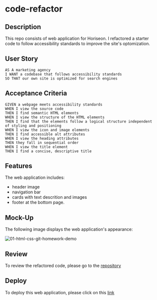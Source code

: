 # code-refactor

## Description
This repo consists of web application for Horiseon. I refactored a starter code to follow  accessibility standards to improve the site's optomization. 


## User Story
```
AS A marketing agency
I WANT a codebase that follows accessibility standards
SO THAT our own site is optimized for search engines
```

## Acceptance Criteria
```
GIVEN a webpage meets accessibility standards
WHEN I view the source code
THEN I find semantic HTML elements
WHEN I view the structure of the HTML elements
THEN I find that the elements follow a logical structure independent of styling and positioning
WHEN I view the icon and image elements
THEN I find accessible alt attributes
WHEN I view the heading attributes
THEN they fall in sequential order
WHEN I view the title element
THEN I find a concise, descriptive title
```

## Features
The web application includes:
- header image
- navigation bar
- cards with text descrition and images
- footer at the bottom page.

## Mock-Up
The following image displays the web application's appearance:

![01-html-css-git-homework-demo](https://user-images.githubusercontent.com/49420697/131174182-c2538708-c2af-466e-9f3c-b8de30bbda69.png)


## Review
To review the refactored code, please go to the [repository](https://github.com/sistaniabong/code-refactor)

## Deploy
To deploy this web application, please click on this [link](https://sistaniabong.github.io/code-refactor/)